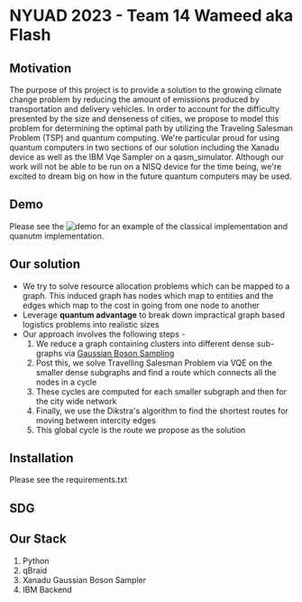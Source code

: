 # NYUAD 2023 - Team 14 Wameed aka Flash 

## Motivation 
The purpose of this project is to provide a solution to the growing climate change problem by reducing the amount of emissions produced by transportation and delivery vehicles. In order to account for the difficulty presented by the size and denseness of cities, we propose to model this problem for determining the optimal path by utilizing the Traveling Salesman Problem (TSP) and quantum computing.
We're particular proud for using quantum computers in two sections of our solution including the Xanadu device as well as the IBM Vqe Sampler on a qasm_simulator. Although our work will not be able to be run on a NISQ device for the time being, we're excited to dream big on how in the future quantum computers may be used.


## Demo
Please see the ![demo](https://github.com/TheGupta2012/NYUAD-2203/tree/main/demos) for an example of the classical implementation and quanutm implementation.

## Our solution 
- We try to solve resource allocation problems which can be mapped to a graph. This induced graph has nodes which map to entities and the edges which map to the cost in going from one node to another
- Leverage **quantum advantage** to break down impractical graph based logistics problems into realistic sizes
- Our approach involves the following steps - 
  1. We reduce a graph containing clusters into different dense sub-graphs via [Gaussian Boson Sampling](https://www.nature.com/articles/s41586-022-04725-x)
  2. Post this, we solve Travelling Salesman Problem via VQE on the smaller dense subgraphs and find a route which connects all the nodes in a cycle
  3. These cycles are computed for each smaller subgraph and then for the city wide network 
  4. Finally, we use the Dikstra's algorithm to find the shortest routes for moving between intercity edges 
  5. This global cycle is the route we propose as the solution
  
  
## Installation 
Please see the requirements.txt

## SDG


## Our Stack
1. Python
2. qBraid
3. Xanadu Gaussian Boson Sampler
4. IBM Backend




